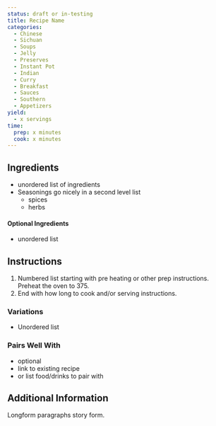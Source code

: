```yaml
---
status: draft or in-testing
title: Recipe Name
categories:
  - Chinese
  - Sichuan
  - Soups
  - Jelly
  - Preserves
  - Instant Pot
  - Indian
  - Curry
  - Breakfast
  - Sauces
  - Southern
  - Appetizers
yield:
  - x servings
time:  
  prep: x minutes
  cook: x minutes
---
```

## Ingredients

* unordered list of ingredients
* Seasonings go nicely in a second level list
  * spices
  * herbs

#### Optional Ingredients

* unordered list

## Instructions

1. Numbered list starting with pre heating or other prep instructions. Preheat the oven to 375. 
2. End with how long to cook and/or serving instructions.

### Variations

* Unordered list

### Pairs Well With

* optional
* link to existing recipe
* or list food/drinks to pair with

## Additional Information

Longform paragraphs story form.
